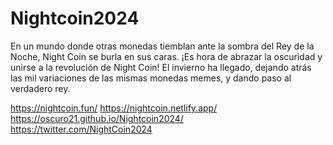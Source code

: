 # Nightcoin2024
En un mundo donde otras monedas tiemblan ante la sombra del Rey de la Noche, Night Coin se burla en sus caras. ¡Es hora de abrazar la oscuridad y unirse a la revolución de Night Coin! El invierno ha llegado, dejando atrás las mil variaciones de las mismas monedas memes, y dando paso al verdadero rey.

https://nightcoin.fun/
https://nightcoin.netlify.app/
https://oscuro21.github.io/Nightcoin2024/
https://twitter.com/NightCoin2024
